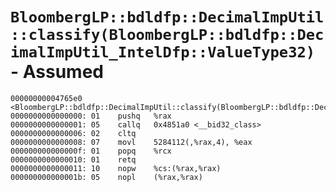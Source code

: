 # `BloombergLP::bdldfp::DecimalImpUtil::classify(BloombergLP::bdldfp::DecimalImpUtil_IntelDfp::ValueType32)` - Assumed

```x86asm
00000000004765e0 <BloombergLP::bdldfp::DecimalImpUtil::classify(BloombergLP::bdldfp::DecimalImpUtil_IntelDfp::ValueType32)>:
0000000000000000: 01	pushq	%rax
0000000000000001: 05	callq	0x4851a0 <__bid32_class>
0000000000000006: 02	cltq	
0000000000000008: 07	movl	5284112(,%rax,4), %eax
000000000000000f: 01	popq	%rcx
0000000000000010: 01	retq	
0000000000000011: 10	nopw	%cs:(%rax,%rax)
000000000000001b: 05	nopl	(%rax,%rax)
```
